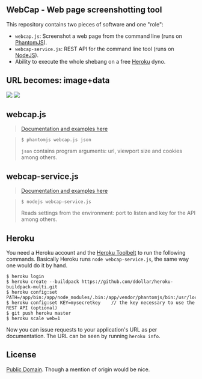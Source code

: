 ## WebCap - Web page screenshotting tool

This repository contains two pieces of software and one "role":

* `webcap.js`: Screenshot a web page from the command line (runs on [PhantomJS](http://phantomjs.org/)).
* `webcap-service.js`: REST API for the command line tool (runs on [NodeJS](http://nodejs.org/)).
* Ability to execute the whole shebang on a free [Heroku](https://www.heroku.com/) dyno.


## URL becomes: image+data

![](https://bitbucket.org/gima/webcap/raw/master/gfx/urlcap.png) ![](https://bitbucket.org/gima/webcap/raw/master/gfx/data.png)


## webcap.js

> [Documentation and examples here][docs]

>     $ phantomjs webcap.js json
> `json` contains program arguments: url, viewport size and cookies among others.


## webcap-service.js

> [Documentation and examples here][docs]

>     $ nodejs webcap-service.js
> Reads settings from the environment: port to listen and key for the API among others.


## Heroku

You need a Heroku account and the [Heroku Toolbelt](https://toolbelt.heroku.com/) to run the following commands. Basically Heroku runs `node webcap-service.js`, the same way one would do it by hand.

    $ heroku login
    $ heroku create --buildpack https://github.com/ddollar/heroku-buildpack-multi.git
    $ heroku config:set PATH=/app/bin:/app/node_modules/.bin:/app/vendor/phantomjs/bin:/usr/local/bin:/usr/bin:/bin
    $ heroku config:set KEY=mysecretkey    // the key necessary to use the REST API (optional)
    $ git push heroku master
    $ heroku scale web=1

Now you can issue requests to your application's URL as per documentation. The URL can be seen by running `heroku info`.


## License

[Public Domain](http://unlicense.org/). Though a mention of origin would be nice.

  [docs]: https://bitbucket.org/gima/webcap/src/master/documentation

